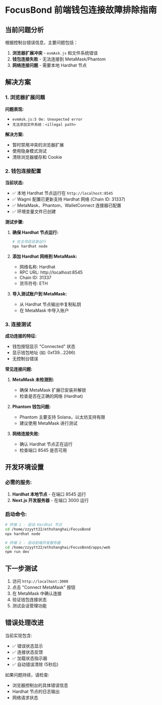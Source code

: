 # FocusBond 前端钱包连接故障排除指南

## 当前问题分析

根据控制台错误信息，主要问题包括：

1. **浏览器扩展冲突** - `evmAsk.js` 和文件系统错误
2. **钱包连接失败** - 无法连接到 MetaMask/Phantom
3. **网络连接问题** - 需要本地 Hardhat 节点

## 解决方案

### 1. 浏览器扩展问题

**问题表现:**
- `evmAsk.js:5 Oe: Unexpected error`
- `无法添加文件系统：<illegal path>`

**解决方案:**
- 暂时禁用冲突的浏览器扩展
- 使用隐身模式测试
- 清除浏览器缓存和 Cookie

### 2. 钱包连接配置

**当前状态:**
- ✅ 本地 Hardhat 节点运行在 `http://localhost:8545`
- ✅ Wagmi 配置已更新支持 Hardhat 网络 (Chain ID: 31337)
- ✅ MetaMask、Phantom、WalletConnect 连接器已配置
- ✅ 环境变量文件已创建

**测试步骤:**

1. **确保 Hardhat 节点运行:**
   ```bash
   # 在主项目目录运行
   npx hardhat node
   ```

2. **添加 Hardhat 网络到 MetaMask:**
   - 网络名称: Hardhat
   - RPC URL: http://localhost:8545
   - Chain ID: 31337
   - 货币符号: ETH

3. **导入测试账户到 MetaMask:**
   - 从 Hardhat 节点输出中复制私钥
   - 在 MetaMask 中导入账户

### 3. 连接测试

**成功连接的特征:**
- 钱包按钮显示 "Connected" 状态
- 显示钱包地址 (如: 0xf39...2266)
- 无控制台错误

**常见连接问题:**

1. **MetaMask 未检测到:**
   - 确保 MetaMask 扩展已安装并解锁
   - 检查是否在正确的网络 (Hardhat)

2. **Phantom 钱包问题:**
   - Phantom 主要支持 Solana，以太坊支持有限
   - 建议使用 MetaMask 进行测试

3. **网络连接失败:**
   - 确认 Hardhat 节点正在运行
   - 检查端口 8545 是否可用

## 开发环境设置

### 必需的服务:
1. **Hardhat 本地节点** - 在端口 8545 运行
2. **Next.js 开发服务器** - 在端口 3000 运行

### 启动命令:
```bash
# 终端 1 - 启动 Hardhat 节点
cd /home/zzyytt22/ethshanghai/FocusBond
npx hardhat node

# 终端 2 - 启动前端开发服务器
cd /home/zzyytt22/ethshanghai/FocusBond/apps/web
npm run dev
```

## 下一步测试

1. 访问 `http://localhost:3000`
2. 点击 "Connect MetaMask" 按钮
3. 在 MetaMask 中确认连接
4. 验证钱包连接状态
5. 测试会话管理功能

## 错误处理改进

当前实现包含:
- ✅ 错误状态显示
- ✅ 连接状态反馈
- ✅ 加载状态指示器
- ✅ 自动错误清除 (5秒后)

如果问题持续，请检查:
- 浏览器控制台的具体错误信息
- Hardhat 节点的日志输出
- 网络请求状态